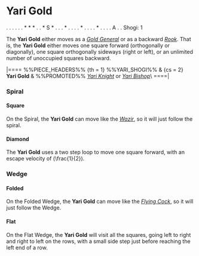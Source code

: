 # Yari Gold

<div class = "movement">
. . . . .
. * * * .
. * S * .
. . * . .
. . * . .
. . * . .
. . A . .
Shogi: 1
</div>

The **Yari Gold** either moves as a [*Gold General*](gold_general.html)
or as a backward [*Rook*](rook.html). That is, the **Yari Gold** either
moves one square forward (orthogonally or diagonally), one square
orthogonally sideways (right or left), or an unlimited number of 
unoccupied squares backward.


|====
%%PIECE_HEADERS%%
  {th = 1}  %%YARI_SHOGI%%
& {cs = 2}  **Yari Gold**
&           %%PROMOTED%% [*Yari Knight*](yari_knight.html) or
                         [*Yari Bishop*](yari_bishop.html)\\
====|

### Spiral

#### Square

On the Spiral, the **Yari Gold** can move like the [*Wazir*](wazir.html),
so it will just follow the spiral.

#### Diamond

The **Yari Gold** uses a two step loop to move one square forward,
with an escape velocity of \(\frac{1}{2}\).

### Wedge

#### Folded

On the Folded Wedge, the **Yari Gold** can move like the
[*Flying Cock*](flying_cock.html),
so it will just follow the Wedge.

#### Flat

On the Flat Wedge, the **Yari Gold** will visit all the squares,
going left to right and right to left on the rows, with a small
side step just before reaching the left end of a row.

